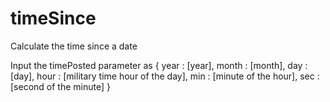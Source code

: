 # timeSince
Calculate the time since a date

Input the timePosted parameter as
{
    year : [year],
    month : [month],
    day : [day],
    hour : [military time hour of the day],
    min : [minute of the hour],
    sec : [second of the minute]
}
